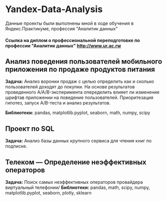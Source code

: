 # Yandex-Data-Analysis
Данные проекты были выполнены мной в ходе обучения в Яндекс.Практикуме, профессия "Аналитик данных"
#### Ссылка на диплом о профессиональной переподготовке по профессии "Аналитик данных" <http://www.ur.ac.rw>
         
## Анализ поведения пользователей мобильного приложения по продаже продуктов питания
**Задача:** Анализ воронки продаж с целью определить как и сколько пользователей доходят до покупки. На основе результатов проведенного A/A/B-эксперимента опеределить влияет ли изменение шрифтав приложении на поведение пользователей. Приоритезация гипотез, запуск A/B-теста и анализ результатов.

**Библиотеки:** pandas, matplotlib.pyplot, seaborn, math, numpy, scipy

## Проект по SQL
**Задача:** Анализ базы данных крупного сервиса для чтения книг по подписке.

## Телеком — Определение неэффективных операторов
**Задача:** Поиск самых неэффективных операторов провайдера виртуальный телефонии/
**Библиотеки:** pandas, math, scipy, numpy, matplotlib.pyplot, seaborn, plotly, sklearn
